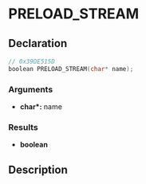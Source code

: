 # PRELOAD_STREAM

## Declaration
```cpp
// 0x39DE515D
boolean PRELOAD_STREAM(char* name);
```

### Arguments
- **char\*:** name

### Results
- **boolean**

## Description
